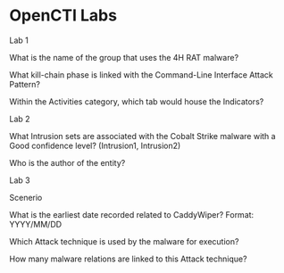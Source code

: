 # OpenCTI Labs


Lab 1

What is the name of the group that uses the 4H RAT malware?

What kill-chain phase is linked with the Command-Line Interface Attack Pattern? 

Within the Activities category, which tab would house the Indicators?


Lab 2

What Intrusion sets are associated with the Cobalt Strike malware with a Good confidence level? (Intrusion1, Intrusion2)

Who is the author of the entity?


Lab 3

Scenerio


What is the earliest date recorded related to CaddyWiper?  Format: YYYY/MM/DD

Which Attack technique is used by the malware for execution?

How many malware relations are linked to this Attack technique?






